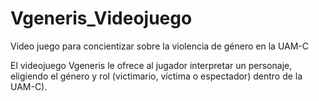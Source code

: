 # Vgeneris_Videojuego
Video juego para concientizar sobre la violencia de género en la UAM-C 

El videojuego Vgeneris le ofrece al jugador interpretar un personaje, eligiendo el género y rol (victimario, víctima o espectador) dentro de la UAM-C). 
